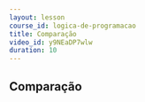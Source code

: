 ```yaml
---
layout: lesson
course_id: logica-de-programacao
title: Comparação
video_id: y9NEaDP7wlw
duration: 10
---
```


## Comparação
